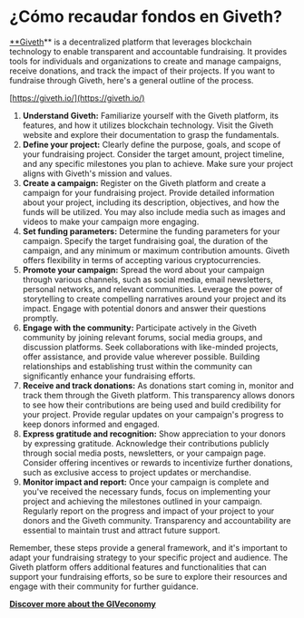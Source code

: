 # ¿Cómo recaudar fondos en Giveth?

[**Giveth](https://giveth.io/)** is a decentralized platform that leverages blockchain technology to enable transparent and accountable fundraising. It provides tools for individuals and organizations to create and manage campaigns, receive donations, and track the impact of their projects. If you want to fundraise through Giveth, here's a general outline of the process.

[https://giveth.io/](https://giveth.io/)

1. **Understand Giveth:** Familiarize yourself with the Giveth platform, its features, and how it utilizes blockchain technology. Visit the Giveth website and explore their documentation to grasp the fundamentals.
2. **Define your project:** Clearly define the purpose, goals, and scope of your fundraising project. Consider the target amount, project timeline, and any specific milestones you plan to achieve. Make sure your project aligns with Giveth's mission and values.
3. **Create a campaign:** Register on the Giveth platform and create a campaign for your fundraising project. Provide detailed information about your project, including its description, objectives, and how the funds will be utilized. You may also include media such as images and videos to make your campaign more engaging.
4. **Set funding parameters:** Determine the funding parameters for your campaign. Specify the target fundraising goal, the duration of the campaign, and any minimum or maximum contribution amounts. Giveth offers flexibility in terms of accepting various cryptocurrencies.
5. **Promote your campaign:** Spread the word about your campaign through various channels, such as social media, email newsletters, personal networks, and relevant communities. Leverage the power of storytelling to create compelling narratives around your project and its impact. Engage with potential donors and answer their questions promptly.
6. **Engage with the community:** Participate actively in the Giveth community by joining relevant forums, social media groups, and discussion platforms. Seek collaborations with like-minded projects, offer assistance, and provide value wherever possible. Building relationships and establishing trust within the community can significantly enhance your fundraising efforts.
7. **Receive and track donations:** As donations start coming in, monitor and track them through the Giveth platform. This transparency allows donors to see how their contributions are being used and build credibility for your project. Provide regular updates on your campaign's progress to keep donors informed and engaged.
8. **Express gratitude and recognition:** Show appreciation to your donors by expressing gratitude. Acknowledge their contributions publicly through social media posts, newsletters, or your campaign page. Consider offering incentives or rewards to incentivize further donations, such as exclusive access to project updates or merchandise.
9. **Monitor impact and report:** Once your campaign is complete and you've received the necessary funds, focus on implementing your project and achieving the milestones outlined in your campaign. Regularly report on the progress and impact of your project to your donors and the Giveth community. Transparency and accountability are essential to maintain trust and attract future support.

Remember, these steps provide a general framework, and it's important to adapt your fundraising strategy to your specific project and audience. The Giveth platform offers additional features and functionalities that can support your fundraising efforts, so be sure to explore their resources and engage with their community for further guidance.

[**Discover more about the GIVeconomy**](https://giveth.io/giveconomy)